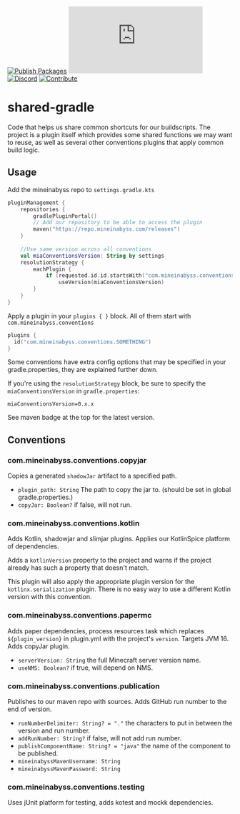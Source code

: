 [![Publish Packages](https://github.com/MineInAbyss/shared-gradle/actions/workflows/publish-packages.yml/badge.svg)](https://github.com/MineInAbyss/shared-gradle/actions/workflows/publish-packages.yml)
[![Maven](https://badgen.net/maven/v/metadata-url/repo.mineinabyss.com/releases/com/mineinabyss/shared-gradle/maven-metadata.xml)](https://repo.mineinabyss.com/releases/com/mineinabyss/shared-gradle)
[![Discord](https://badgen.net/discord/members/QXPCk2y)](https://discord.gg/QXPCk2y)
[![Contribute](https://shields.io/badge/Contribute-e57be5?logo=github%20sponsors&style=flat&logoColor=white)](https://github.com/MineInAbyss/MineInAbyss/wiki/Setup-and-Contribution-Guide)

# shared-gradle

Code that helps us share common shortcuts for our buildscripts. The project is a plugin itself which provides some
shared functions we may want to reuse, as well as several other conventions plugins that apply common build logic.

## Usage

Add the mineinabyss repo to `settings.gradle.kts`
```kotlin
pluginManagement {
    repositories {
        gradlePluginPortal()
        // Add our repository to be able to access the plugin
        maven("https://repo.mineinabyss.com/releases")
    }    
    
    //Use same version across all conventions
    val miaConventionsVersion: String by settings
    resolutionStrategy {
        eachPlugin {
            if (requested.id.id.startsWith("com.mineinabyss.conventions"))
                useVersion(miaConventionsVersion)
        }
    }
}
```

Apply a plugin in your `plugins { }` block. All of them start with `com.mineinabyss.conventions`

```kotlin
plugins {
  id("com.mineinabyss.conventions.SOMETHING")
}
```

Some conventions have extra config options that may be specified in your gradle.properties, they are explained further down.

If you're using the `resolutionStrategy` block, be sure to specify the `miaConventionsVersion` in `gradle.properties`:

```properties
miaConventionsVersion=0.x.x
```

See maven badge at the top for the latest version.

## Conventions

### com.mineinabyss.conventions.copyjar

Copies a generated `shadowJar` artifact to a specified path.

- `plugin_path: String` The path to copy the jar to. (should be set in global gradle.properties.)
- `copyJar: Boolean?` if false, will not run.

### com.mineinabyss.conventions.kotlin

Adds Kotlin, shadowjar and slimjar plugins. Applies our KotlinSpice platform of dependencies.

Adds a `kotlinVersion` property to the project and warns if the project already has such a property that doesn't match.

This plugin will also apply the appropriate plugin version for the `kotlinx.serialization` plugin. There is no easy way to use a different Kotlin version with this convention.

### com.mineinabyss.conventions.papermc

Adds paper dependencies, process resources task which replaces `${plugin_version}` in plugin.yml with the project's `version`. Targets JVM 16. Adds copyJar plugin.

- `serverVersion: String` the full Minecraft server version name.
- `useNMS: Boolean?` if true, will depend on NMS.

### com.mineinabyss.conventions.publication

Publishes to our maven repo with sources. Adds GitHub run number to the end of version.

- `runNumberDelimiter: String? = "."` the characters to put in between the version and run number.
- `addRunNumber: String?` if false, will not add run number.
- `publishComponentName: String? = "java"` the name of the component to be published.
- `mineinabyssMavenUsername: String`
- `mineinabyssMavenPassword: String`

### com.mineinabyss.conventions.testing

Uses jUnit platform for testing, adds kotest and mockk dependencies.
